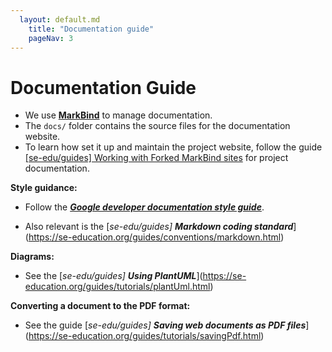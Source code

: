 ```yaml
---
  layout: default.md
    title: "Documentation guide"
    pageNav: 3
---
```


# Documentation Guide

* We use [**MarkBind**](https://markbind.org/) to manage documentation.
* The `docs/` folder contains the source files for the documentation website.
* To learn how set it up and maintain the project website, follow the guide [[se-edu/guides] Working with Forked MarkBind sites](https://se-education.org/guides/tutorials/markbind-forked-sites.html) for project documentation.

**Style guidance:**

* Follow the [**_Google developer documentation style guide_**](https://developers.google.com/style).

* Also relevant is the [_se-edu/guides] **Markdown coding standard**_](https://se-education.org/guides/conventions/markdown.html)

**Diagrams:**

* See the [_se-edu/guides] **Using PlantUML**_](https://se-education.org/guides/tutorials/plantUml.html)

**Converting a document to the PDF format:**

* See the guide [_se-edu/guides] **Saving web documents as PDF files**_](https://se-education.org/guides/tutorials/savingPdf.html)
